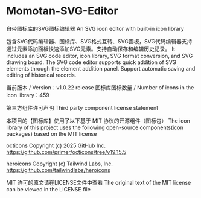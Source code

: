 # Momotan-SVG-Editor
自带图标库的SVG图标编辑器
An SVG icon editor with built-in icon library

包含SVG代码编辑器、图标库、SVG格式互转、SVG画板，SVG代码编辑器支持通过元素添加面板快速添加SVG元素。支持自动保存和编辑历史记录。
It includes an SVG code editor, icon library, SVG format conversion, and SVG drawing board. The SVG code editor supports quick addition of SVG elements through the element addition panel. Support automatic saving and editing of historical records.

当前版本 / Version：v1.0.22 release
图标库图标数量 / Number of icons in the icon library：459

第三方组件许可声明
Third party component license statement

本项目的【图标库】使用了以下基于 MIT 协议的开源组件（图标包）
The icon library of this project uses the following open-source components(icon packages) based on the MIT license

octicons
Copyright (c) 2025 GitHub Inc.
https://github.com/primer/octicons/tree/v19.15.5

heroicons
Copyright (c) Tailwind Labs, Inc.
https://github.com/tailwindlabs/heroicons

MIT 许可的原文请在LICENSE文件中查看
The original text of the MIT license can be viewed in the LICENSE file

